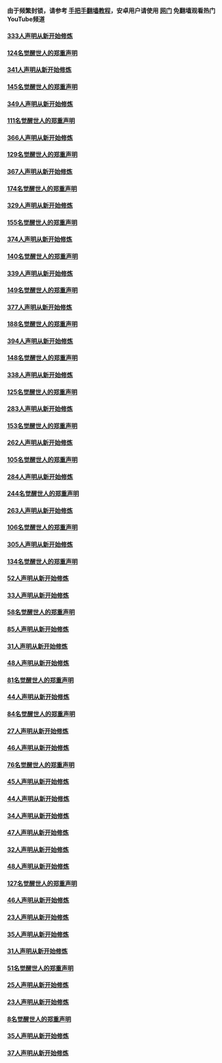 #### 由于频繁封锁，请参考 [手把手翻墙教程](https://github.com/gfw-breaker/guides/wiki/)，安卓用户请使用 [网门](https://github.com/gfw-breaker/nogfw/blob/master/dl.md?t=07032100) 免翻墙观看热门YouTube频道 

#### [333人声明从新开始修炼](../pages/91/427525.md?t=07032100) 

#### [124名觉醒世人的郑重声明](../pages/91/427524.md?t=07032100) 

#### [341人声明从新开始修炼](../pages/91/427255.md?t=07032100) 

#### [145名觉醒世人的郑重声明](../pages/91/427254.md?t=07032100) 

#### [349人声明从新开始修炼](../pages/91/426969.md?t=07032100) 

#### [111名觉醒世人的郑重声明](../pages/91/426968.md?t=07032100) 

#### [366人声明从新开始修炼](../pages/91/426737.md?t=07032100) 

#### [129名觉醒世人的郑重声明](../pages/91/426736.md?t=07032100) 

#### [367人声明从新开始修炼](../pages/91/426421.md?t=07032100) 

#### [174名觉醒世人的郑重声明](../pages/91/426420.md?t=07032100) 

#### [329人声明从新开始修炼](../pages/91/426139.md?t=07032100) 

#### [155名觉醒世人的郑重声明](../pages/91/426138.md?t=07032100) 

#### [374人声明从新开始修炼](../pages/91/425811.md?t=07032100) 

#### [140名觉醒世人的郑重声明](../pages/91/425810.md?t=07032100) 

#### [339人声明从新开始修炼](../pages/91/425690.md?t=07032100) 

#### [149名觉醒世人的郑重声明](../pages/91/425689.md?t=07032100) 

#### [377人声明从新开始修炼](../pages/91/424867.md?t=07032100) 

#### [188名觉醒世人的郑重声明](../pages/91/424866.md?t=07032100) 

#### [394人声明从新开始修炼](../pages/91/423914.md?t=07032100) 

#### [148名觉醒世人的郑重声明](../pages/91/423913.md?t=07032100) 

#### [338人声明从新开始修炼](../pages/91/423540.md?t=07032100) 

#### [125名觉醒世人的郑重声明](../pages/91/423539.md?t=07032100) 

#### [283人声明从新开始修炼](../pages/91/423296.md?t=07032100) 

#### [153名觉醒世人的郑重声明](../pages/91/423295.md?t=07032100) 

#### [262人声明从新开始修炼](../pages/91/423004.md?t=07032100) 

#### [105名觉醒世人的郑重声明](../pages/91/423003.md?t=07032100) 

#### [284人声明从新开始修炼](../pages/91/422707.md?t=07032100) 

#### [244名觉醒世人的郑重声明](../pages/91/422706.md?t=07032100) 

#### [263人声明从新开始修炼](../pages/91/422553.md?t=07032100) 

#### [106名觉醒世人的郑重声明](../pages/91/422552.md?t=07032100) 

#### [305人声明从新开始修炼](../pages/91/422153.md?t=07032100) 

#### [134名觉醒世人的郑重声明](../pages/91/422152.md?t=07032100) 

#### [52人声明从新开始修炼](../pages/91/421846.md?t=07032100) 

#### [33人声明从新开始修炼](../pages/91/421804.md?t=07032100) 

#### [58名觉醒世人的郑重声明](../pages/91/421845.md?t=07032100) 

#### [85人声明从新开始修炼](../pages/91/421769.md?t=07032100) 

#### [31人声明从新开始修炼](../pages/91/421763.md?t=07032100) 

#### [48人声明从新开始修炼](../pages/91/421605.md?t=07032100) 

#### [81名觉醒世人的郑重声明](../pages/91/421656.md?t=07032100) 

#### [44人声明从新开始修炼](../pages/91/421544.md?t=07032100) 

#### [84名觉醒世人的郑重声明](../pages/91/421543.md?t=07032100) 

#### [27人声明从新开始修炼](../pages/91/421465.md?t=07032100) 

#### [46人声明从新开始修炼](../pages/91/421454.md?t=07032100) 

#### [76名觉醒世人的郑重声明](../pages/91/421453.md?t=07032100) 

#### [45人声明从新开始修炼](../pages/91/421452.md?t=07032100) 

#### [44人声明从新开始修炼](../pages/91/421422.md?t=07032100) 

#### [34人声明从新开始修炼](../pages/91/421322.md?t=07032100) 

#### [47人声明从新开始修炼](../pages/91/421264.md?t=07032100) 

#### [32人声明从新开始修炼](../pages/91/421225.md?t=07032100) 

#### [48人声明从新开始修炼](../pages/91/421202.md?t=07032100) 

#### [127名觉醒世人的郑重声明](../pages/91/421224.md?t=07032100) 

#### [46人声明从新开始修炼](../pages/91/421203.md?t=07032100) 

#### [23人声明从新开始修炼](../pages/91/421138.md?t=07032100) 

#### [35人声明从新开始修炼](../pages/91/421122.md?t=07032100) 

#### [31人声明从新开始修炼](../pages/91/421081.md?t=07032100) 

#### [51名觉醒世人的郑重声明](../pages/91/421080.md?t=07032100) 

#### [25人声明从新开始修炼](../pages/91/421020.md?t=07032100) 

#### [23人声明从新开始修炼](../pages/91/420884.md?t=07032100) 

#### [8名觉醒世人的郑重声明](../pages/91/420883.md?t=07032100) 

#### [35人声明从新开始修炼](../pages/91/420809.md?t=07032100) 

#### [37人声明从新开始修炼](../pages/91/420766.md?t=07032100) 

